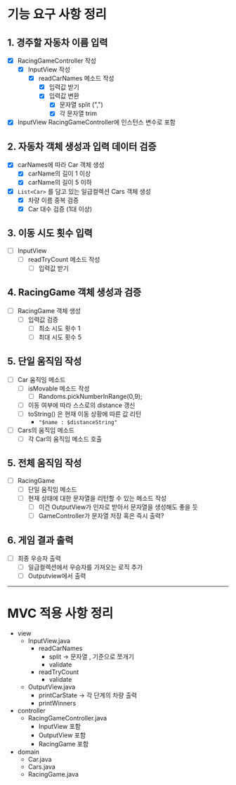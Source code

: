 # 기능 요구 사항 정리
## 1. 경주할 자동차 이름 입력
- [x] RacingGameController 작성
  - [x] InputView 작성
    - [x] readCarNames 메소드 작성
      - [x] 입력값 받기
      - [x] 입력값 변환
        - [x] 문자열 split (",")
        - [x] 각 문자열 trim
- [x] InputView RacingGameController에 인스턴스 변수로 포함
## 2. 자동차 객체 생성과 입력 데이터 검증
- [x] carNames에 따라 Car 객체 생성
  - [x] carName의 길이 1 이상
  - [x] carName의 길이 5 이하
- [x] `List<Car>` 를 담고 있는 일급컬렉션 Cars 객체 생성
  - [x] 차량 이름 중복 검증
  - [x] Car 대수 검증 (1대 이상)
## 3. 이동 시도 횟수 입력
- [ ] InputView
  - [ ] readTryCount 메소드 작성
    - [ ] 입력값 받기
## 4. RacingGame 객체 생성과 검증
- [ ] RacingGame 객체 생성
  - [ ] 입력값 검증
    - [ ] 최소 시도 횟수 1
    - [ ] 최대 시도 횟수 5
## 5. 단일 움직임 작성
- [ ] Car 움직임 메소드
  - [ ] isMovable 메소드 작성
    - [ ] Randoms.pickNumberInRange(0,9);
  - [ ] 이동 여부에 따라 스스로의 distance 갱신
  - [ ] toString() 은 현재 이동 상황에 따른 값 리턴
    - `"$name : $distanceString"`
- [ ] Cars의 움직임 메소드
  - [ ] 각 Car의 움직임 메소드 호출
## 5. 전체 움직임 작성
- [ ] RacingGame
  - [ ] 단일 움직임 메소드
  - [ ] 현재 상태에 대한 문자열을 리턴할 수 있는 메소드 작성
    - [ ] 이건 OutputView가 인자로 받아서 문자열을 생성해도 좋을 듯
    - [ ] GameController가 문자열 저장 혹은 즉시 출력?
## 6. 게임 결과 출력
- [ ] 최종 우승자 출력
  - [ ] 일급컬렉션에서 우승자를 가져오는 로직 추가
  - [ ] Outputview에서 출력

---  
# MVC 적용 사항 정리
- view
  - InputView.java
    - readCarNames
      - split -> 문자열 , 기준으로 쪼개기
      - validate
    - readTryCount
      - validate
  - OutputView.java
    - printCarState -> 각 단계의 차량 출력
    - printWinners
- controller
  - RacingGameController.java
    - InputView 포함
    - OutputView 포함
    - RacingGame 포함
- domain
  - Car.java
  - Cars.java
  - RacingGame.java
